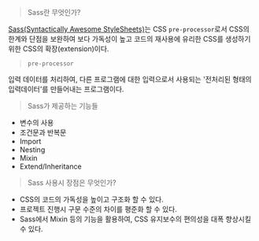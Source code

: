 > Sass란 무엇인가?

[Sass(Syntactically Awesome StyleSheets)](http://sass-lang.com/)는 CSS `pre-processor`로서 CSS의 한계와 단점을 보완하여 보다 가독성이 높고 코드의 재사용에 유리한 CSS를 생성하기 위한 CSS의 확장(extension)이다.

> `pre-processor`

입력 데이터를 처리하여, 다른 프로그램에 대한 입력으로서 사용되는 '전처리된 형태의 입력데이터'를 만들어내는 프로그램이다. 

> Sass가 제공하는 기능들

- 변수의 사용
- 조건문과 반복문
- Import
- Nesting
- Mixin
- Extend/Inheritance

> Sass 사용시 장점은 무엇인가?

- CSS의 코드의 가독성을 높이고 구조화 할 수 있다.
- 프로젝트 진행시 구문 수준의 차이를 평준화 할 수 있다.
- Sass에서 Mixin 등의 기능을 활용하여, CSS 유지보수의 편의성을 대폭 향상시킬 수 있다.

>